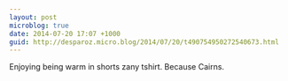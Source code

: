 ```yaml
---
layout: post
microblog: true
date: 2014-07-20 17:07 +1000
guid: http://desparoz.micro.blog/2014/07/20/t490754950272540673.html
---
```

Enjoying being warm in shorts zany tshirt. Because Cairns.
